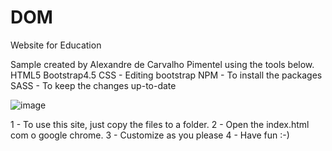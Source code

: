 # DOM
Website for Education

Sample created by Alexandre de Carvalho Pimentel using the tools below.
HTML5
Bootstrap4.5
CSS - Editing bootstrap
NPM - To install the packages
SASS - To keep the changes up-to-date

![image](https://user-images.githubusercontent.com/58637629/88490428-e5178780-cf71-11ea-970b-374fe63624f0.png)

1 - To use this site, just copy the files to a folder.
2 - Open the index.html com o google chrome.
3 - Customize as you please
4 - Have fun :-)
